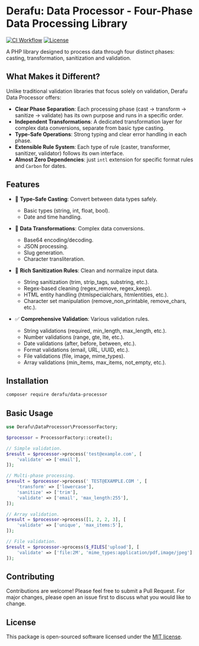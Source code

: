 # Derafu: Data Processor - Four-Phase Data Processing Library

[![CI Workflow](https://github.com/derafu/data-processor/actions/workflows/ci.yml/badge.svg?branch=main&event=push)](https://github.com/derafu/data-processor/actions/workflows/ci.yml?query=branch%3Amain)
[![License](https://img.shields.io/badge/license-MIT-blue.svg)](https://opensource.org/licenses/MIT)

A PHP library designed to process data through four distinct phases: casting, transformation, sanitization and validation.

## What Makes it Different?

Unlike traditional validation libraries that focus solely on validation, Derafu Data Processor offers:

- **Clear Phase Separation**: Each processing phase (cast → transform → sanitize → validate) has its own purpose and runs in a specific order.
- **Independent Transformations**: A dedicated transformation layer for complex data conversions, separate from basic type casting.
- **Type-Safe Operations**: Strong typing and clear error handling in each phase.
- **Extensible Rule System**: Each type of rule (caster, transformer, sanitizer, validator) follows its own interface.
- **Almost Zero Dependencies**: just `intl` extension for specific format rules and `Carbon` for dates.

## Features

- 🎯 **Type-Safe Casting**: Convert between data types safely.
  - Basic types (string, int, float, bool).
  - Date and time handling.

- 🔄 **Data Transformations**: Complex data conversions.
  - Base64 encoding/decoding.
  - JSON processing.
  - Slug generation.
  - Character transliteration.

- 🧹 **Rich Sanitization Rules**: Clean and normalize input data.
  - String sanitization (trim, strip_tags, substring, etc.).
  - Regex-based cleaning (regex_remove, regex_keep).
  - HTML entity handling (htmlspecialchars, htmlentities, etc.).
  - Character set manipulation (remove_non_printable, remove_chars, etc.).

- ✅ **Comprehensive Validation**: Various validation rules.
  - String validations (required, min_length, max_length, etc.).
  - Number validations (range, gte, lte, etc.).
  - Date validations (after, before, between, etc.).
  - Format validations (email, URL, UUID, etc.).
  - File validations (file, image, mime_types).
  - Array validations (min_items, max_items, not_empty, etc.).

## Installation

```bash
composer require derafu/data-processor
```

## Basic Usage

```php
use Derafu\DataProcessor\ProcessorFactory;

$processor = ProcessorFactory::create();

// Simple validation.
$result = $processor->process('test@example.com', [
    'validate' => ['email'],
]);

// Multi-phase processing.
$result = $processor->process(' TEST@EXAMPLE.COM ', [
    'transform' => ['lowercase'],
    'sanitize' => ['trim'],
    'validate' => ['email', 'max_length:255'],
]);

// Array validation.
$result = $processor->process([1, 2, 2, 3], [
    'validate' => ['unique', 'max_items:5'],
]);

// File validation.
$result = $processor->process($_FILES['upload'], [
    'validate' => ['file:2M', 'mime_types:application/pdf,image/jpeg']
]);
```

## Contributing

Contributions are welcome! Please feel free to submit a Pull Request. For major changes, please open an issue first to discuss what you would like to change.

## License

This package is open-sourced software licensed under the [MIT license](https://opensource.org/licenses/MIT).
